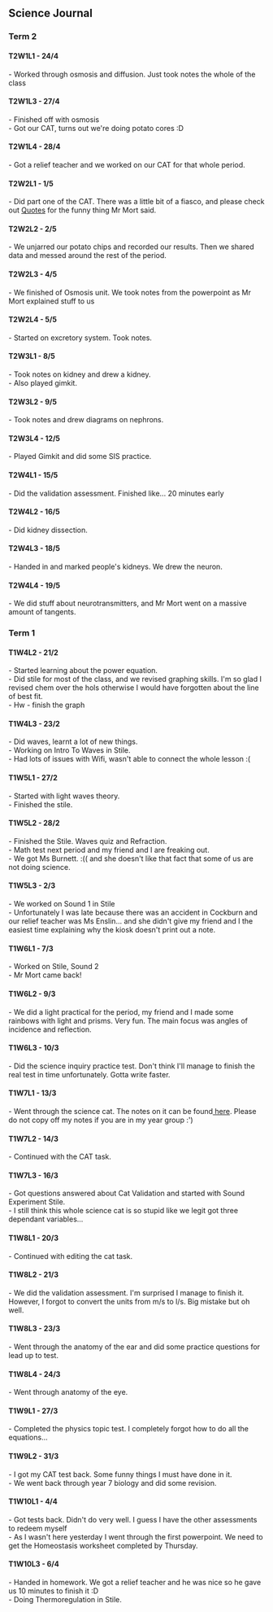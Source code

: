 <head>
  <title>Science Journal</title>
</head>
<body>
  <h2>Science Journal</h2>
  <h3>Term 2</h3>
  <h4>T2W1L1 - 24/4</h4>
  <p>- Worked through osmosis and diffusion. Just took notes the whole of the class</p>
  <h4>T2W1L3 - 27/4</h4>
  <p>- Finished off with osmosis<br>- Got our CAT, turns out we're doing potato cores :D</p>
  <h4>T2W1L4 - 28/4</h4>
  <p>- Got a relief teacher and we worked on our CAT for that whole period.</p>
  <h4>T2W2L1 - 1/5</h4>
  <p>- Did part one of the CAT. There was a little bit of a fiasco, and please check out <a href="https://shan-mei.github.io/shanmeis-notes/ranting/quotes.html">Quotes</a> for the funny thing Mr Mort said.</p>
  <h4>T2W2L2 - 2/5</h4>
  <p>- We unjarred our potato chips and recorded our results. Then we shared data and messed around the rest of the period.</p>
  <h4>T2W2L3 - 4/5</h4>
  <p>- We finished of Osmosis unit. We took notes from the powerpoint as Mr Mort explained stuff to us</p>
  <h4>T2W2L4 - 5/5</h4>
  <p>- Started on excretory system. Took notes.</p>
  <h4>T2W3L1 - 8/5</h4>
  <p>- Took notes on kidney and drew a kidney.<br>- Also played gimkit.</p>
  <h4>T2W3L2 - 9/5</h4>
  <p>- Took notes and drew diagrams on nephrons.</p>
  <h4>T2W3L4 - 12/5</h4>
  <p>- Played Gimkit and did some SIS practice.</p>
  <h4>T2W4L1 - 15/5</h4>
  <p>- Did the validation assessment. Finished like... 20 minutes early</p>
  <h4>T2W4L2 - 16/5</h4>
  <p>- Did kidney dissection.</p>
  <h4>T2W4L3 - 18/5</h4>
  <p>- Handed in and marked people's kidneys. We drew the neuron.</p>
  <h4>T2W4L4 - 19/5</h4>
  <p>- We did stuff about neurotransmitters, and Mr Mort went on a massive amount of tangents.</p>




  <h3>Term 1</h3>
  <h4>T1W4L2 - 21/2</h4>
  <p>- Started learning about the power equation.<br>- Did stile for most of the class, and we revised graphing skills. I'm so glad I revised chem over the hols otherwise I would have forgotten about the line of best fit.<br>- Hw - finish the graph</p>
  <h4>T1W4L3 - 23/2</h4>
  <p>- Did waves, learnt a lot of new things.<br>- Working on Intro To Waves in Stile.<br>- Had lots of issues with Wifi, wasn't able to connect the whole lesson :(</p>
  <h4>T1W5L1 - 27/2</h4>
  <p>- Started with light waves theory.<br>- Finished the stile.</p>
  <h4>T1W5L2 - 28/2</h4>
  <p>- Finished the Stile. Waves quiz and Refraction.<br>- Math test next period and my friend and I are freaking out.<br>- We got Ms Burnett. :(( and she doesn't like that fact that some of us are not doing science.</p>
  <h4>T1W5L3 - 2/3</h4>
  <p>- We worked on Sound 1 in Stile<br>- Unfortunately I was late because there was an accident in Cockburn and our relief teacher was Ms Enslin... and she didn't give my friend and I the easiest time explaining why the kiosk doesn't print out a note.</p>
  <h4>T1W6L1 - 7/3</h4>
  <p>- Worked on Stile, Sound 2<br>- Mr Mort came back!</p>
  <h4>T1W6L2 - 9/3</h4>
  <p>- We did a light practical for the period, my friend and I made some rainbows with light and prisms. Very fun. The main focus was angles of incidence and reflection.</p>
  <h4>T1W6L3 - 10/3</h4>
  <p>- Did the science inquiry practice test. Don't think I'll manage to finish the real test in time unfortunately. Gotta write faster.
  </p>
  <h4>T1W7L1 - 13/3</h4>
  <p>- Went through the science cat. The notes on it can be found<a href="https://shan-mei.github.io/shanmeis-notes/notes/year-9/science/t1-cat-task.html"> here</a>. Please do not copy off my notes if you are in my year group :')</p>
  <h4>T1W7L2 - 14/3</h4>
  <p>- Continued with the CAT task.</p>
  <h4>T1W7L3 - 16/3</h4>
  <p>- Got questions answered about Cat Validation and started with Sound Experiment Stile.<br>- I still think this whole science cat is so stupid like we legit got three dependant variables...</p>
  <h4>T1W8L1 - 20/3</h4>
  <p>- Continued with editing the cat task.</p>
  <h4>T1W8L2 - 21/3</h4>
  <p>- We did the validation assessment. I'm surprised I manage to finish it. However, I forgot to convert the units from m/s to l/s. Big mistake but oh well.</p>
  <h4>T1W8L3 - 23/3</h4>
  <p>- Went through the anatomy of the ear and did some practice questions for lead up to test.</p>
  <h4>T1W8L4 - 24/3</h4>
  <p>- Went through anatomy of the eye.</p>
  <h4>T1W9L1 - 27/3</h4>
  <p>- Completed the physics topic test. I completely forgot how to do all the equations...</p>
  <h4>T1W9L2 - 31/3</h4>
  <p>- I got my CAT test back. Some funny things I must have done in it.<br>- We went back through year 7 biology and did some revision.</p>
  <h4>T1W10L1 - 4/4</h4>
  <p>- Got tests back. Didn't do very well. I guess I have the other assessments to redeem myself<br>- As I wasn't here yesterday I went through the first powerpoint. We need to get the Homeostasis worksheet completed by Thursday.</p>
  <h4>T1W10L3 - 6/4</h4>
  <p>- Handed in homework. We got a relief teacher and he was nice so he gave us 10 minutes to finish it :D<br>- Doing Thermoregulation in Stile.</p>
</body>